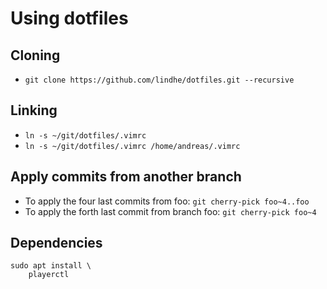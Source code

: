# Using dotfiles

## Cloning
* `git clone https://github.com/lindhe/dotfiles.git --recursive`

## Linking
* `ln -s ~/git/dotfiles/.vimrc`
* `ln -s ~/git/dotfiles/.vimrc /home/andreas/.vimrc`

## Apply commits from another branch
* To apply the four last commits from foo: `git cherry-pick foo~4..foo`
* To apply the forth last commit from branch foo: `git cherry-pick foo~4`

## Dependencies

```console
sudo apt install \
    playerctl
```
